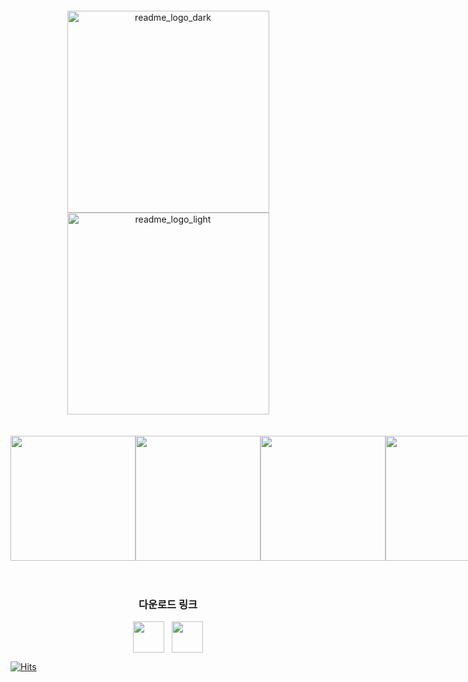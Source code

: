 <div align="center" style="margin-top: 20px">
<img width="323" alt="readme_logo_dark" src="https://user-images.githubusercontent.com/75591730/224564108-f7ee0620-d4ad-4dca-98c1-739f8a019dd6.png#gh-dark-mode-only">
<img width="323" alt="readme_logo_light" src="https://user-images.githubusercontent.com/75591730/224564109-6e6cf46a-92b4-4877-8635-f356af749290.png#gh-light-mode-only">
</div>


<br/>
<br/>

<div style="display: flex; justify-content: space-evenly">
    <img style="width: 200px" src="https://user-images.githubusercontent.com/75591730/224562862-367bf6aa-15ef-4282-94b6-6b4eb029fa9b.png"/>
    <img style="width: 200px" src="https://user-images.githubusercontent.com/75591730/224562868-86dea025-e6e2-4da4-80ba-c9aad19f62a7.png"/>
    <img style="width: 200px" src="https://user-images.githubusercontent.com/75591730/224562871-de0d4699-d2f5-44c3-ae08-d85fd3695289.png"/>
    <img style="width: 200px" src="https://user-images.githubusercontent.com/75591730/224562873-2495f5e2-a4e0-456a-9548-4667dfc11d01.png"/>
</div>


<br/>
<br/>


<div align="center">
<h3>다운로드 링크</h3>
<div style="display : flex; justify-content: center; flex-direction: row">
  <a href="https://apps.apple.com/kr/app/%EC%88%9C%EC%82%AD/id1671820197">
  	<img src="https://velog.velcdn.com/images/ximya_hf/post/f393f426-f940-4b9f-a0a3-6d8c3047467f/image.png" style="width : 50px"/>
  </a>
  <div style="width: 12px"></div>
    <a href="https://play.google.com/store/apps/details?id=com.soon_sak">
  	<img src="https://velog.velcdn.com/images/ximya_hf/post/a626c32d-2b7b-4d40-b1fb-03dc7792b111/image.png" style="width : 50px"/>
  </a>
</div>
</div>


[![Hits](https://hits.seeyoufarm.com/api/count/incr/badge.svg?url=https%3A%2F%2Fgithub.com%2FXim-ya%2FSoonSack%2Fhit-counter&count_bg=%23E30914&title_bg=%23101010&icon=&icon_color=%23E7E7E7&title=hits&edge_flat=false)](https://hits.seeyoufarm.com)


